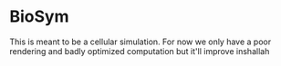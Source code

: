 # BioSym
This is meant to be a cellular simulation.
For now we only have a poor rendering and badly optimized computation but it'll improve inshallah
